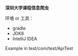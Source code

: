 **深圳大学课程信息爬虫**

环境 or 工具：
  
  - gradle
  - JDK8
  - IntelliJ IDEA

Example in test/com/test/ApiTest